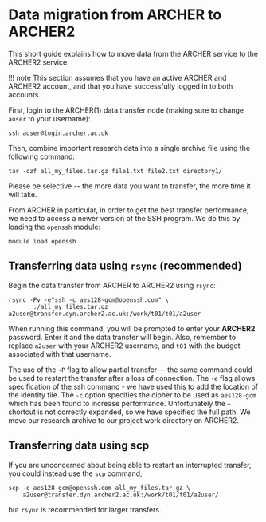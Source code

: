 # Data migration from ARCHER to ARCHER2

This short guide explains how to move data from the ARCHER service to the ARCHER2 service.

!!! note
    This section assumes that you have an active ARCHER and ARCHER2 account, and that you 
    have successfully logged in to both accounts.

First, login to the ARCHER(1) data transfer node (making sure to change 
`auser` to your username):

    ssh auser@login.archer.ac.uk

Then, combine important research data into a single archive file using the 
following command:

    tar -czf all_my_files.tar.gz file1.txt file2.txt directory1/
    
Please be selective -- the more data you want to transfer, the more time it 
will take.

From ARCHER in particular, in order to get the best transfer performance,
we need to access a newer version of the SSH program. We do this by loading
the `openssh` module:

    module load openssh

## Transferring data using `rsync` (recommended)

Begin the data transfer from ARCHER to ARCHER2 using `rsync`:

    rsync -Pv -e"ssh -c aes128-gcm@openssh.com" \
           ./all_my_files.tar.gz a2user@transfer.dyn.archer2.ac.uk:/work/t01/t01/a2user

When running this command, you will be prompted to enter your **ARCHER2**
password. Enter it and the data transfer will begin. Also, remember to 
replace `a2user` with your ARCHER2 username, and `t01` with the budget 
associated with that username.

The use of the `-P` flag to allow partial transfer -- the same
command could be used to restart the transfer after a loss of
connection. The `-e` flag allows specification of the ssh command - we
have used this to add the location of the identity file. 
The `-c` option specifies the cipher to be used as `aes128-gcm` which has 
been found to increase performance. Unfortunately the `~` shortcut is not 
correctly expanded, so we have specified the full path. We move our research 
archive to our project work directory on ARCHER2.

## Transferring data using scp

If you are unconcerned about being able to restart an interrupted
transfer, you could instead use the `scp` command,

    scp -c aes128-gcm@openssh.com all_my_files.tar.gz \
        a2user@transfer.dyn.archer2.ac.uk:/work/t01/t01/a2user/

but `rsync` is recommended for larger transfers.
